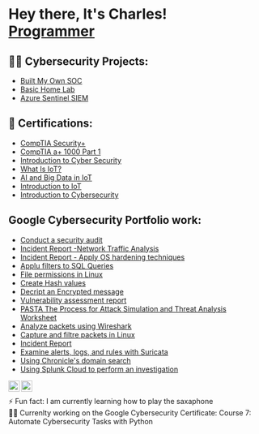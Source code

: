 <h1>Hey there, It's Charles! <br/><a href="https://github.com/CharlesAKA/CharlesAKA">Programmer</a>
<h2>👨‍💻 Cybersecurity Projects:</h2>

  - [Built My Own SOC](https://github.com/CharlesAKA/Building-an-SOC/blob/main/README.md#built-my-own-soc)
  - [Basic Home Lab](https://github.com/CharlesAKA/BasicHomeLab)
  - [Azure Sentinel SIEM](https://github.com/CharlesAKA/AzureSentinelSIEM)

<h2>📃 Certifications:</h2>

  - [CompTIA Security+](https://alison.com/user/pdf/1957/1)
  - [CompTIA a+ 1000 Part 1](https://alison.com/user/pdf/1961/1)
  - [Introduction to Cyber Security](https://olympus.mygreatlearning.com/courses/12628/certificate)
  - [What Is IoT?](https://olympus.mygreatlearning.com/courses/46358/certificate)
  - [AI and Big Data in IoT](https://olympus.mygreatlearning.com/courses/62479/certificate)
  - [Introduction to IoT](https://www.credly.com/badges/0a974b5a-ae5a-4696-88e7-960479560860)
  - [Introduction to Cybersecurity](https://www.credly.com/badges/0bf49253-fb10-4308-8d34-e7e53e47e245)

<h2> Google Cybersecurity Portfolio work:</h2>

  - [Conduct a security audit](https://github.com/CharlesAKA/Security-Audit/blob/main/README.md)
  - [Incident Report -Network Traffic Analysis](https://github.com/CharlesAKA/Incident-Report-Network-Traffic-Analysis/blob/main/README.md)
  - [Incident Report - Apply OS hardening techniques]()
  - [Applu filters to SQL Queries]()
  - [File permissions in Linux]()
  - [Create Hash values]()
  - [Decript an Encrypted message]()
  - [Vulnerability assessment report]()
  - [PASTA The Process for Attack Simulation and Threat Analysis Worksheet]()
  - [Analyze packets using Wireshark]()
  - [Capture and filtre packets in Linux]()
  - [Incident Report]()
  - [Examine alerts, logs, and rules with Suricata]()
  - [Using Chronicle's domain search]()
  - [Using Splunk Cloud to perform an investigation]()
  
[<img align="left" alt="CharlesAKA | LinkedIn" width="22px" src="https://cdn.jsdelivr.net/npm/simple-icons@v3/icons/linkedin.svg" />][linkedin]
[<img align="left" alt="CharlesAKA | Instagram" width="22px" src="https://cdn.jsdelivr.net/npm/simple-icons@v3/icons/instagram.svg" />][instagram]

[instagram]: https://www.instagram.com/charles_king_h20/
[linkedin]: https://www.linkedin.com/in/charles-acquah-7097b11a0/


<br />

⚡ Fun fact: I am currently learning how to play the saxaphone
<br />
✍🏿 Currenlty working on the Google Cybersecurity Certificate: Course 7: Automate Cybersecurity Tasks with Python
